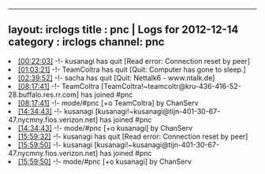 
---
layout: irclogs
title : pnc | Logs for 2012-12-14
category : irclogs
channel: pnc
---
<li class="logitem"><a href="#00:22:03" name="00:22:03" class="time">[00:22:03]</a> -!- <span class="quit">kusanagi</span> has quit [Read error: Connection reset by peer] </li>
<li class="logitem"><a href="#01:03:21" name="01:03:21" class="time">[01:03:21]</a> -!- <span class="quit">TeamColtra</span> has quit [Quit: Computer has gone to sleep.] </li>
<li class="logitem"><a href="#02:39:52" name="02:39:52" class="time">[02:39:52]</a> -!- <span class="quit">sacha</span> has quit [Quit: Nettalk6 - www.ntalk.de] </li>
<li class="logitem"><a href="#08:17:41" name="08:17:41" class="time">[08:17:41]</a> -!- <span class="join">TeamColtra</span> [TeamColtra!~teamcoltr@kru-436-416-52-28.buffalo.res.rr.com] has joined #pnc </li>
<li class="logitem"><a href="#08:17:41" name="08:17:41" class="time">[08:17:41]</a> -!- mode/<span class="mode">#pnc</span> [+o TeamColtra] by ChanServ </li>
<li class="logitem"><a href="#14:34:43" name="14:34:43" class="time">[14:34:43]</a> -!- <span class="join">kusanagi</span> [kusanagi!~kusanagi@tijn-401-30-67-47.nycmny.fios.verizon.net] has joined #pnc </li>
<li class="logitem"><a href="#14:34:43" name="14:34:43" class="time">[14:34:43]</a> -!- mode/<span class="mode">#pnc</span> [+o kusanagi] by ChanServ </li>
<li class="logitem"><a href="#15:59:32" name="15:59:32" class="time">[15:59:32]</a> -!- <span class="quit">kusanagi</span> has quit [Read error: Connection reset by peer] </li>
<li class="logitem"><a href="#15:59:50" name="15:59:50" class="time">[15:59:50]</a> -!- <span class="join">kusanagi</span> [kusanagi!~kusanagi@tijn-401-30-67-47.nycmny.fios.verizon.net] has joined #pnc </li>
<li class="logitem"><a href="#15:59:50" name="15:59:50" class="time">[15:59:50]</a> -!- mode/<span class="mode">#pnc</span> [+o kusanagi] by ChanServ </li>


